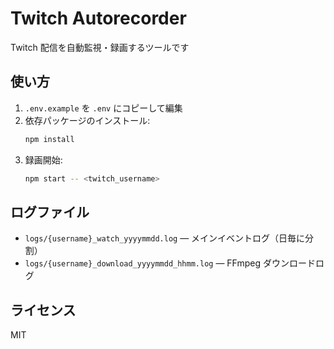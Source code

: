 # Twitch Autorecorder

Twitch 配信を自動監視・録画するツールです

## 使い方

1. `.env.example` を `.env` にコピーして編集
2. 依存パッケージのインストール:
   ```bash
   npm install
   ```
3. 録画開始:
   ```bash
   npm start -- <twitch_username>
   ```

## ログファイル

- `logs/{username}_watch_yyyymmdd.log` — メインイベントログ（日毎に分割）
- `logs/{username}_download_yyyymmdd_hhmm.log` — FFmpeg ダウンロードログ

## ライセンス

MIT
